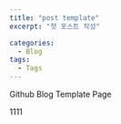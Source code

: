 ```yaml
---
title: "post template"
excerpt: "첫 포스트 작성"

categories:
  - Blog
tags:
  - Tags
---
```


Github Blog Template Page

1111

